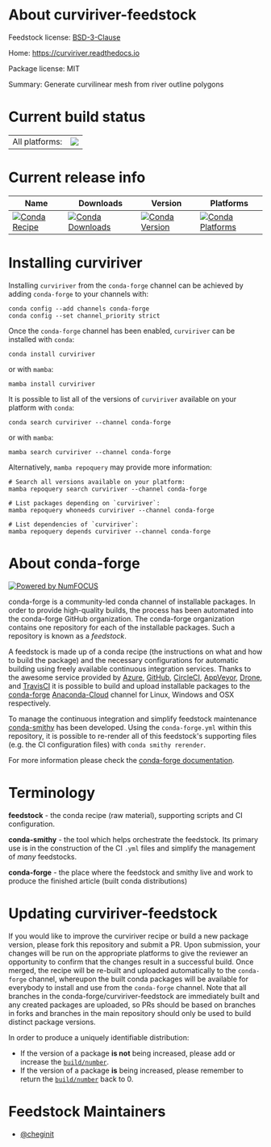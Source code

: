 About curviriver-feedstock
==========================

Feedstock license: [BSD-3-Clause](https://github.com/conda-forge/curviriver-feedstock/blob/main/LICENSE.txt)

Home: https://curviriver.readthedocs.io

Package license: MIT

Summary: Generate curvilinear mesh from river outline polygons

Current build status
====================


<table><tr><td>All platforms:</td>
    <td>
      <a href="https://dev.azure.com/conda-forge/feedstock-builds/_build/latest?definitionId=20583&branchName=main">
        <img src="https://dev.azure.com/conda-forge/feedstock-builds/_apis/build/status/curviriver-feedstock?branchName=main">
      </a>
    </td>
  </tr>
</table>

Current release info
====================

| Name | Downloads | Version | Platforms |
| --- | --- | --- | --- |
| [![Conda Recipe](https://img.shields.io/badge/recipe-curviriver-green.svg)](https://anaconda.org/conda-forge/curviriver) | [![Conda Downloads](https://img.shields.io/conda/dn/conda-forge/curviriver.svg)](https://anaconda.org/conda-forge/curviriver) | [![Conda Version](https://img.shields.io/conda/vn/conda-forge/curviriver.svg)](https://anaconda.org/conda-forge/curviriver) | [![Conda Platforms](https://img.shields.io/conda/pn/conda-forge/curviriver.svg)](https://anaconda.org/conda-forge/curviriver) |

Installing curviriver
=====================

Installing `curviriver` from the `conda-forge` channel can be achieved by adding `conda-forge` to your channels with:

```
conda config --add channels conda-forge
conda config --set channel_priority strict
```

Once the `conda-forge` channel has been enabled, `curviriver` can be installed with `conda`:

```
conda install curviriver
```

or with `mamba`:

```
mamba install curviriver
```

It is possible to list all of the versions of `curviriver` available on your platform with `conda`:

```
conda search curviriver --channel conda-forge
```

or with `mamba`:

```
mamba search curviriver --channel conda-forge
```

Alternatively, `mamba repoquery` may provide more information:

```
# Search all versions available on your platform:
mamba repoquery search curviriver --channel conda-forge

# List packages depending on `curviriver`:
mamba repoquery whoneeds curviriver --channel conda-forge

# List dependencies of `curviriver`:
mamba repoquery depends curviriver --channel conda-forge
```


About conda-forge
=================

[![Powered by
NumFOCUS](https://img.shields.io/badge/powered%20by-NumFOCUS-orange.svg?style=flat&colorA=E1523D&colorB=007D8A)](https://numfocus.org)

conda-forge is a community-led conda channel of installable packages.
In order to provide high-quality builds, the process has been automated into the
conda-forge GitHub organization. The conda-forge organization contains one repository
for each of the installable packages. Such a repository is known as a *feedstock*.

A feedstock is made up of a conda recipe (the instructions on what and how to build
the package) and the necessary configurations for automatic building using freely
available continuous integration services. Thanks to the awesome service provided by
[Azure](https://azure.microsoft.com/en-us/services/devops/), [GitHub](https://github.com/),
[CircleCI](https://circleci.com/), [AppVeyor](https://www.appveyor.com/),
[Drone](https://cloud.drone.io/welcome), and [TravisCI](https://travis-ci.com/)
it is possible to build and upload installable packages to the
[conda-forge](https://anaconda.org/conda-forge) [Anaconda-Cloud](https://anaconda.org/)
channel for Linux, Windows and OSX respectively.

To manage the continuous integration and simplify feedstock maintenance
[conda-smithy](https://github.com/conda-forge/conda-smithy) has been developed.
Using the ``conda-forge.yml`` within this repository, it is possible to re-render all of
this feedstock's supporting files (e.g. the CI configuration files) with ``conda smithy rerender``.

For more information please check the [conda-forge documentation](https://conda-forge.org/docs/).

Terminology
===========

**feedstock** - the conda recipe (raw material), supporting scripts and CI configuration.

**conda-smithy** - the tool which helps orchestrate the feedstock.
                   Its primary use is in the construction of the CI ``.yml`` files
                   and simplify the management of *many* feedstocks.

**conda-forge** - the place where the feedstock and smithy live and work to
                  produce the finished article (built conda distributions)


Updating curviriver-feedstock
=============================

If you would like to improve the curviriver recipe or build a new
package version, please fork this repository and submit a PR. Upon submission,
your changes will be run on the appropriate platforms to give the reviewer an
opportunity to confirm that the changes result in a successful build. Once
merged, the recipe will be re-built and uploaded automatically to the
`conda-forge` channel, whereupon the built conda packages will be available for
everybody to install and use from the `conda-forge` channel.
Note that all branches in the conda-forge/curviriver-feedstock are
immediately built and any created packages are uploaded, so PRs should be based
on branches in forks and branches in the main repository should only be used to
build distinct package versions.

In order to produce a uniquely identifiable distribution:
 * If the version of a package **is not** being increased, please add or increase
   the [``build/number``](https://docs.conda.io/projects/conda-build/en/latest/resources/define-metadata.html#build-number-and-string).
 * If the version of a package **is** being increased, please remember to return
   the [``build/number``](https://docs.conda.io/projects/conda-build/en/latest/resources/define-metadata.html#build-number-and-string)
   back to 0.

Feedstock Maintainers
=====================

* [@cheginit](https://github.com/cheginit/)

